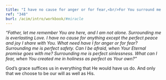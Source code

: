 ```yaml
---
title: "I have no cause for anger or for fear,<br/>For You surround me. And in every need<br/>That I perceive Your grace suffices me."
ref: "348"
burl: /acim/intro/workbook/#miracle
---
```


*“Father, let me remember You are here, and I am not alone. Surrounding
me is everlasting Love. I have no cause for anything except the perfect
peace and joy I share with You. What need have I for anger or for fear?
Surrounding me is perfect safety. Can I be afraid, when Your Eternal
promise goes with me? Surrounding me is perfect sinlessness. What can I
fear, when You created me in holiness as perfect as Your own?”*

God’s grace suffices us in everything that He would have us do. And only
that we choose to be our will as well as His.

